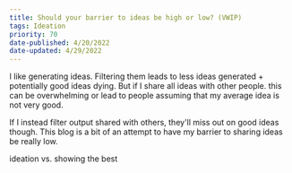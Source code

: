 ```yaml
---
title: Should your barrier to ideas be high or low? (VWIP)
tags: Ideation
priority: 70
date-published: 4/20/2022
date-updated: 4/29/2022
---
```


I like generating ideas. Filtering them leads to less ideas generated + potentially good ideas dying. But if I share all ideas with other people. this can be overwhelming or lead to people assuming that my average idea is not very good. 

If I instead filter output shared with others, they'll miss out on good ideas though. This blog is a bit of an attempt to have my barrier to sharing ideas be really low. 

ideation vs. showing the best